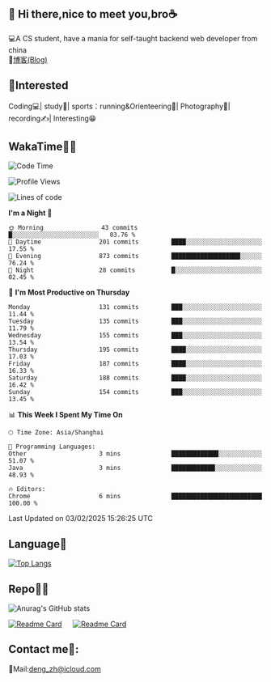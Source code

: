 👋 Hi there,nice to meet you,bro☕
---
💻A CS student, have a mania for self-taught backend web developer from china   
📌[博客(Blog)](https://github.com/HealUP/MyBlog)

 <!-- waka-box start -->
 <!-- waka-box end -->
 
🧲**Interested**
--
Coding💻| study📖| sports：running&Orienteering🏃‍| Photography📸| recording✍️| Interesting😁

WakaTime👨‍💻
---
<!--START_SECTION:waka-->
![Code Time](http://img.shields.io/badge/Code%20Time-2%2C472%20hrs%2033%20mins-blue)

![Profile Views](http://img.shields.io/badge/Profile%20Views-0-blue)

![Lines of code](https://img.shields.io/badge/From%20Hello%20World%20I%27ve%20Written-205.1%20thousand%20lines%20of%20code-blue)

**I'm a Night 🦉** 

```text
🌞 Morning                43 commits          █░░░░░░░░░░░░░░░░░░░░░░░░   03.76 % 
🌆 Daytime                201 commits         ████░░░░░░░░░░░░░░░░░░░░░   17.55 % 
🌃 Evening                873 commits         ███████████████████░░░░░░   76.24 % 
🌙 Night                  28 commits          █░░░░░░░░░░░░░░░░░░░░░░░░   02.45 % 
```
📅 **I'm Most Productive on Thursday** 

```text
Monday                   131 commits         ███░░░░░░░░░░░░░░░░░░░░░░   11.44 % 
Tuesday                  135 commits         ███░░░░░░░░░░░░░░░░░░░░░░   11.79 % 
Wednesday                155 commits         ███░░░░░░░░░░░░░░░░░░░░░░   13.54 % 
Thursday                 195 commits         ████░░░░░░░░░░░░░░░░░░░░░   17.03 % 
Friday                   187 commits         ████░░░░░░░░░░░░░░░░░░░░░   16.33 % 
Saturday                 188 commits         ████░░░░░░░░░░░░░░░░░░░░░   16.42 % 
Sunday                   154 commits         ███░░░░░░░░░░░░░░░░░░░░░░   13.45 % 
```


📊 **This Week I Spent My Time On** 

```text
🕑︎ Time Zone: Asia/Shanghai

💬 Programming Languages: 
Other                    3 mins              █████████████░░░░░░░░░░░░   51.07 % 
Java                     3 mins              ████████████░░░░░░░░░░░░░   48.93 % 

🔥 Editors: 
Chrome                   6 mins              █████████████████████████   100.00 % 
```


 Last Updated on 03/02/2025 15:26:25 UTC
<!--END_SECTION:waka-->

Language🚀
---
[![Top Langs](https://github-readme-stats.vercel.app/api/top-langs/?username=HealUP&layout=compact&hide_border=true)](https://github.com/HealUP)

Repo🧑‍💻
---
![Anurag's GitHub stats](https://github-readme-stats.vercel.app/api?username=HealUP&count_private=true&show_icons=true&theme=gruvbox&hide_border=true) 

[![Readme Card](https://github-readme-stats.vercel.app/api/pin/?username=HealUP&repo=InternetEy&theme=transparent)](https://github.com/HealUP/InternetEy) &emsp;
[![Readme Card](https://github-readme-stats.vercel.app/api/pin/?username=HealUP&repo=CampusExperience&theme=transparent)](https://github.com/HealUP/CampusExperience)


Contact me📱:
---
📮Mail:deng_zh@icloud.com  
